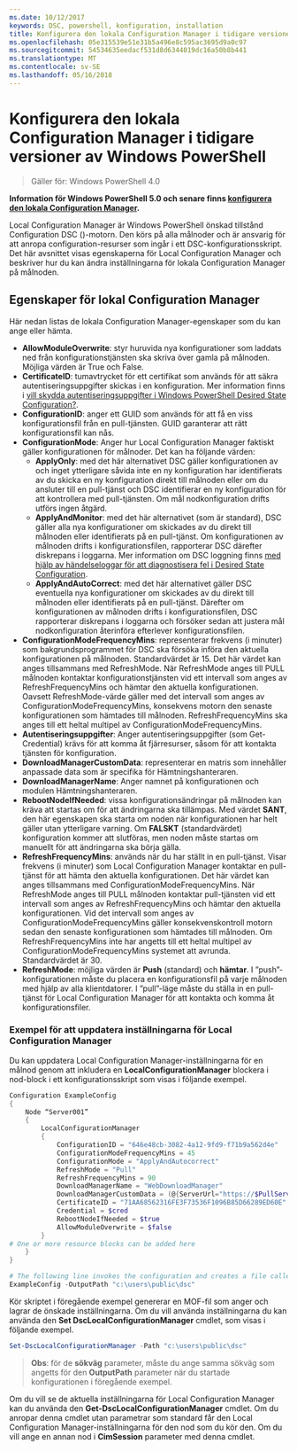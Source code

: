 ```yaml
---
ms.date: 10/12/2017
keywords: DSC, powershell, konfiguration, installation
title: Konfigurera den lokala Configuration Manager i tidigare versioner av Windows PowerShell
ms.openlocfilehash: 05e315539e51e31b5a496e8c595ac3695d9a0c97
ms.sourcegitcommit: 54534635eedacf531d8d6344019dc16a50b8b441
ms.translationtype: MT
ms.contentlocale: sv-SE
ms.lasthandoff: 05/16/2018
---
```

# <a name="configuring-the-local-configuration-manager-in-previous-versions-of-windows-powershell"></a>Konfigurera den lokala Configuration Manager i tidigare versioner av Windows PowerShell

>Gäller för: Windows PowerShell 4.0

**Information för Windows PowerShell 5.0 och senare finns [konfigurera den lokala Configuration Manager](metaConfig.md).**

Local Configuration Manager är Windows PowerShell önskad tillstånd Configuration DSC ()-motorn.
Den körs på alla målnoder och är ansvarig för att anropa configuration-resurser som ingår i ett DSC-konfigurationsskript.
Det här avsnittet visas egenskaperna för Local Configuration Manager och beskriver hur du kan ändra inställningarna för lokala Configuration Manager på målnoden.

## <a name="local-configuration-manager-properties"></a>Egenskaper för lokal Configuration Manager

Här nedan listas de lokala Configuration Manager-egenskaper som du kan ange eller hämta.

- **AllowModuleOverwrite**: styr huruvida nya konfigurationer som laddats ned från konfigurationstjänsten ska skriva över gamla på målnoden. Möjliga värden är True och False.
- **CertificateID**: tumavtrycket för ett certifikat som används för att säkra autentiseringsuppgifter skickas i en konfiguration. Mer information finns i [vill skydda autentiseringsuppgifter i Windows PowerShell Desired State Configuration?](http://blogs.msdn.com/b/powershell/archive/2014/01/31/want-to-secure-credentials-in-windows-powershell-desired-state-configuration.aspx).
- **ConfigurationID**: anger ett GUID som används för att få en viss konfigurationsfil från en pull-tjänsten. GUID garanterar att rätt konfigurationsfil kan nås.
- **ConfigurationMode**: Anger hur Local Configuration Manager faktiskt gäller konfigurationen för målnoder. Det kan ha följande värden:
  - **ApplyOnly**: med det här alternativet DSC gäller konfigurationen av och inget ytterligare såvida inte en ny konfiguration har identifierats av du skicka en ny konfiguration direkt till målnoden eller om du ansluter till en pull-tjänst och DSC identifierar en ny konfiguration för att kontrollera med pull-tjänsten. Om mål nodkonfiguration drifts utförs ingen åtgärd.
  - **ApplyAndMonitor**: med det här alternativet (som är standard), DSC gäller alla nya konfigurationer om skickades av du direkt till målnoden eller identifierats på en pull-tjänst. Om konfigurationen av målnoden drifts i konfigurationsfilen, rapporterar DSC därefter diskrepans i loggarna. Mer information om DSC loggning finns [med hjälp av händelseloggar för att diagnostisera fel i Desired State Configuration](http://blogs.msdn.com/b/powershell/archive/2014/01/03/using-event-logs-to-diagnose-errors-in-desired-state-configuration.aspx).
  - **ApplyAndAutoCorrect**: med det här alternativet gäller DSC eventuella nya konfigurationer om skickades av du direkt till målnoden eller identifierats på en pull-tjänst. Därefter om konfigurationen av målnoden drifts i konfigurationsfilen, DSC rapporterar diskrepans i loggarna och försöker sedan att justera mål nodkonfiguration återinföra efterlever konfigurationsfilen.
- **ConfigurationModeFrequencyMins**: representerar frekvens (i minuter) som bakgrundsprogrammet för DSC ska försöka införa den aktuella konfigurationen på målnoden. Standardvärdet är 15. Det här värdet kan anges tillsammans med RefreshMode. När RefreshMode anges till PULL målnoden kontaktar konfigurationstjänsten vid ett intervall som anges av RefreshFrequencyMins och hämtar den aktuella konfigurationen. Oavsett RefreshMode-värde gäller med det intervall som anges av ConfigurationModeFrequencyMins, konsekvens motorn den senaste konfigurationen som hämtades till målnoden. RefreshFrequencyMins ska anges till ett heltal multipel av ConfigurationModeFrequencyMins.
- **Autentiseringsuppgifter**: Anger autentiseringsuppgifter (som Get-Credential) krävs för att komma åt fjärresurser, såsom för att kontakta tjänsten för konfiguration.
- **DownloadManagerCustomData**: representerar en matris som innehåller anpassade data som är specifika för Hämtningshanteraren.
- **DownloadManagerName**: Anger namnet på konfigurationen och modulen Hämtningshanteraren.
- **RebootNodeIfNeeded**: vissa konfigurationsändringar på målnoden kan kräva att startas om för att ändringarna ska tillämpas. Med värdet **SANT**, den här egenskapen ska starta om noden när konfigurationen har helt gäller utan ytterligare varning. Om **FALSKT** (standardvärdet) konfiguration kommer att slutföras, men noden måste startas om manuellt för att ändringarna ska börja gälla.
- **RefreshFrequencyMins**: används när du har ställt in en pull-tjänst. Visar frekvens (i minuter) som Local Configuration Manager kontaktar en pull-tjänst för att hämta den aktuella konfigurationen. Det här värdet kan anges tillsammans med ConfigurationModeFrequencyMins. När RefreshMode anges till PULL målnoden kontaktar pull-tjänsten vid ett intervall som anges av RefreshFrequencyMins och hämtar den aktuella konfigurationen. Vid det intervall som anges av ConfigurationModeFrequencyMins gäller konsekvenskontroll motorn sedan den senaste konfigurationen som hämtades till målnoden. Om RefreshFrequencyMins inte har angetts till ett heltal multipel av ConfigurationModeFrequencyMins systemet att avrunda. Standardvärdet är 30.
- **RefreshMode**: möjliga värden är **Push** (standard) och **hämtar**. I ”push”-konfigurationen måste du placera en konfigurationsfil på varje målnoden med hjälp av alla klientdatorer. I ”pull”-läge måste du ställa in en pull-tjänst för Local Configuration Manager för att kontakta och komma åt konfigurationsfiler.

### <a name="example-of-updating-local-configuration-manager-settings"></a>Exempel för att uppdatera inställningarna för Local Configuration Manager

Du kan uppdatera Local Configuration Manager-inställningarna för en målnod genom att inkludera en **LocalConfigurationManager** blockera i nod-block i ett konfigurationsskript som visas i följande exempel.

```powershell
Configuration ExampleConfig
{
    Node “Server001”
    {
        LocalConfigurationManager
        {
            ConfigurationID = "646e48cb-3082-4a12-9fd9-f71b9a562d4e"
            ConfigurationModeFrequencyMins = 45
            ConfigurationMode = "ApplyAndAutocorrect"
            RefreshMode = "Pull"
            RefreshFrequencyMins = 90
            DownloadManagerName = "WebDownloadManager"
            DownloadManagerCustomData = (@{ServerUrl="https://$PullService/psdscpullserver.svc"})
            CertificateID = "71AA68562316FE3F73536F1096B85D66289ED60E"
            Credential = $cred
            RebootNodeIfNeeded = $true
            AllowModuleOverwrite = $false
        }
# One or more resource blocks can be added here
    }
}

# The following line invokes the configuration and creates a file called Server001.meta.mof at the specified path
ExampleConfig -OutputPath "c:\users\public\dsc"
```

Kör skriptet i föregående exempel genererar en MOF-fil som anger och lagrar de önskade inställningarna.
Om du vill använda inställningarna du kan använda den **Set DscLocalConfigurationManager** cmdlet, som visas i följande exempel.

```powershell
Set-DscLocalConfigurationManager -Path "c:\users\public\dsc"
```

> **Obs**: för de **sökväg** parameter, måste du ange samma sökväg som angetts för den **OutputPath** parameter när du startade konfigurationen i föregående exempel.

Om du vill se de aktuella inställningarna för Local Configuration Manager kan du använda den **Get-DscLocalConfigurationManager** cmdlet.
Om du anropar denna cmdlet utan parametrar som standard får den Local Configuration Manager-inställningarna för den nod som du kör den.
Om du vill ange en annan nod i **CimSession** parameter med denna cmdlet.